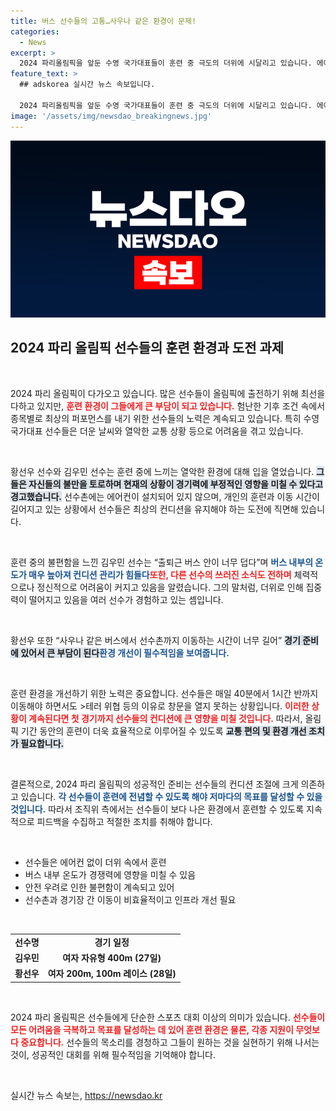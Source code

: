 ```yaml
---
title: 버스 선수들의 고통…사우나 같은 환경이 문제!
categories:
  - News
excerpt: >
  2024 파리올림픽을 앞둔 수영 국가대표들이 훈련 중 극도의 더위에 시달리고 있습니다. 에어컨이 없는 셔틀버스는 선수들의 컨디션을 해치고 있으며, 이로 인해 큰 문제가 우려되고 있습니다. 클릭으로 그들의 고통을 확인하세요!
feature_text: >
  ## adskorea 실시간 뉴스 속보입니다.

  2024 파리올림픽을 앞둔 수영 국가대표들이 훈련 중 극도의 더위에 시달리고 있습니다. 에어컨이 없는 셔틀버스는 선수들의 컨디션을 해치고 있으며, 이로 인해 큰 문제가 우려되고 있습니다. 클릭으로 그들의 고통을 확인하세요!
image: '/assets/img/newsdao_breakingnews.jpg'
---
```


<p><img src="/assets/img/newsdao_breakingnews.jpg" alt="adskorea 속보" /></p>

<h2 data-ke-size="size26">2024 파리 올림픽 선수들의 훈련 환경과 도전 과제</h2>

<p data-ke-size="size16">&nbsp;</p>

<p>2024 파리 올림픽이 다가오고 있습니다. 많은 선수들이 올림픽에 출전하기 위해 최선을 다하고 있지만, <b><span style="color: #ee2323;">훈련 환경이 그들에게 큰 부담이 되고 있습니다.</span></b> 험난한 기후 조건 속에서 종목별로 최상의 퍼포먼스를 내기 위한 선수들의 노력은 계속되고 있습니다. 특히 수영 국가대표 선수들은 더운 날씨와 열악한 교통 상황 등으로 어려움을 겪고 있습니다. </p>

<p data-ke-size="size16">&nbsp;</p>

<p>황선우 선수와 김우민 선수는 훈련 중에 느끼는 열악한 환경에 대해 입을 열었습니다. <b><span style="background-color: #21538527;">그들은 자신들의 불만을 토로하며 현재의 상황이 경기력에 부정적인 영향을 미칠 수 있다고 경고했습니다.</span></b> 선수촌에는 에어컨이 설치되어 있지 않으며, 개인의 훈련과 이동 시간이 길어지고 있는 상황에서 선수들은 최상의 컨디션을 유지해야 하는 도전에 직면해 있습니다.</p>

<p data-ke-size="size16">&nbsp;</p>

<p>훈련 중의 불편함을 느낀 김우민 선수는 “출퇴근 버스 안이 너무 덥다”며 <b><span style="color: #1a5490;">버스 내부의 온도가 매우 높아져 컨디션 관리가 힘들다</span></b고 하였습니다.<b><span style="color: #ee2323;">또한, 다른 선수의 쓰러진 소식도 전하며</span></b> 체력적으로나 정신적으로 어려움이 커지고 있음을 알렸습니다. 그의 말처럼, 더위로 인해 집중력이 떨어지고 있음을 여러 선수가 경험하고 있는 셈입니다. </p>

<p data-ke-size="size16">&nbsp;</p>

<p>황선우 또한 “사우나 같은 버스에서 선수촌까지 이동하는 시간이 너무 길어” <b><span style="background-color: #21538527;">경기 준비에 있어서 큰 부담이 된다</span></b고 하면서, 이러한 상황은 반드시 개선되어야 한다고 강조했습니다. 선수들이 훈련이나 경기에서 최상의 결과를 내기 위해서라도 <b><span style="color: #1a5490;">환경 개선이 필수적임을 보여줍니다.</span></b> </p>

<p data-ke-size="size16">&nbsp;</p>

<p>훈련 환경을 개선하기 위한 노력은 중요합니다. 선수들은 매일 40분에서 1시간 반까지 이동해야 하면서도 &gt;테러 위협 등의 이유로 창문을 열지 못하는 상황입니다. <b><span style="color: #ee2323;">이러한 상황이 계속된다면 첫 경기까지 선수들의 컨디션에 큰 영향을 미칠 것입니다.</span></b> 따라서, 올림픽 기간 동안의 훈련이 더욱 효율적으로 이루어질 수 있도록 <b><span style="background-color: #21538527;">교통 편의 및 환경 개선 조치가 필요합니다.</span></b> </p>

<p data-ke-size="size16">&nbsp;</p>

<p>결론적으로, 2024 파리 올림픽의 성공적인 준비는 선수들의 컨디션 조절에 크게 의존하고 있습니다. <b><span style="color: #1a5490;">각 선수들이 훈련에 전념할 수 있도록 해야 저마다의 목표를 달성할 수 있을 것입니다.</span></b> 따라서 조직위 측에서는 선수들이 보다 나은 환경에서 훈련할 수 있도록 지속적으로 피드백을 수집하고 적절한 조치를 취해야 합니다. </p>

<p data-ke-size="size16">&nbsp;</p>

<ul>
    <li>선수들은 에어컨 없이 더위 속에서 훈련</li>
    <li>버스 내부 온도가 경쟁력에 영향을 미칠 수 있음</li>
    <li>안전 우려로 인한 불편함이 계속되고 있어</li>
    <li>선수촌과 경기장 간 이동이 비효율적이고 인프라 개선 필요</li>
</ul>

<p data-ke-size="size16">&nbsp;</p>

<table>
    <tr>
        <td style="text-align: center; height: 17px;"><b>선수명</b></td>
        <td style="text-align: center; height: 17px;"><b>경기 일정</b></td>
    </tr>
    <tr>
        <td style="text-align: center; height: 17px;"><b>김우민</b></td>
        <td style="text-align: center; height: 17px;"><b>여자 자유형 400m (27일)</b></td>
    </tr>
    <tr>
        <td style="text-align: center; height: 17px;"><b>황선우</b></td>
        <td style="text-align: center; height: 17px;"><b>여자 200m, 100m 레이스 (28일)</b></td>
    </tr>
</table>

<p data-ke-size="size16">&nbsp;</p>

<p>2024 파리 올림픽은 선수들에게 단순한 스포츠 대회 이상의 의미가 있습니다. <b><span style="color: #ee2323;">선수들이 모든 어려움을 극복하고 목표를 달성하는 데 있어 훈련 환경은 물론, 각종 지원이 무엇보다 중요합니다.</span></b> 선수들의 목소리를 경청하고 그들이 원하는 것을 실현하기 위해 나서는 것이, 성공적인 대회를 위해 필수적임을 기억해야 합니다. </p>

<p data-ke-size="size16">&nbsp;</p>
실시간 뉴스 속보는, <a href="https://newsdao.kr" rel="dofollow">https://newsdao.kr</a>


